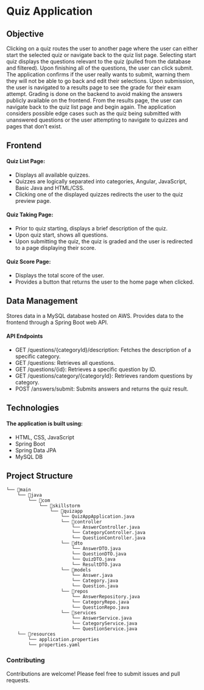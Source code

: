 # Quiz Application
## Objective
Clicking on a quiz routes the user to another page where the user can either start the selected quiz or navigate back to the quiz list page.
Selecting start quiz displays the questions relevant to the quiz (pulled from the database and filtered).
Upon finishing all of the questions, the user can click submit. The application confirms if the user really wants to submit, warning them they will not be able to go back and edit their selections.
Upon submission, the user is navigated to a results page to see the grade for their exam attempt. Grading is done on the backend to avoid making the answers publicly available on the frontend.
From the results page, the user can navigate back to the quiz list page and begin again.
The application considers possible edge cases such as the quiz being submitted with unanswered questions or the user attempting to navigate to quizzes and pages that don’t exist.
## Frontend
#### Quiz List Page:
- Displays all available quizzes.
- Quizzes are logically separated into categories, Angular, JavaScript, Basic Java and HTML/CSS.
- Clicking one of the displayed quizzes redirects the user to the quiz preview page.
#### Quiz Taking Page:
- Prior to quiz starting, displays a brief description of the quiz.
- Upon quiz start, shows all questions.
- Upon submitting the quiz, the quiz is graded and the user is redirected to a page displaying their score.
#### Quiz Score Page:
- Displays the total score of the user.
- Provides a button that returns the user to the home page when clicked.
## Data Management
Stores data in a MySQL database hosted on AWS.
Provides data to the frontend through a Spring Boot web API.
#### API Endpoints
- GET /questions/{categoryId}/description: Fetches the description of a specific category.
- GET /questions: Retrieves all questions.
- GET /questions/{id}: Retrieves a specific question by ID.
- GET /questions/category/{categoryId}: Retrieves random questions by category.
- POST /answers/submit: Submits answers and returns the quiz result.
## Technologies
#### The application is built using:
- HTML, CSS, JavaScript
- Spring Boot
- Spring Data JPA
- MySQL DB
## Project Structure

```
└── 📁main
    └── 📁java
        └── 📁com
            └── 📁skillstorm
                └── 📁quizapp
                    └── QuizAppApplication.java
                    └── 📁controller
                        └── AnswerController.java
                        └── CategoryController.java
                        └── QuestionController.java
                    └── 📁dto
                        └── AnswerDTO.java
                        └── QuestionDTO.java
                        └── QuizDTO.java
                        └── ResultDTO.java
                    └── 📁models
                        └── Answer.java
                        └── Category.java
                        └── Question.java
                    └── 📁repos
                        └── AnswerRepository.java
                        └── CategoryRepo.java
                        └── QuestionRepo.java
                    └── 📁services
                        └── AnswerService.java
                        └── CategoryService.java
                        └── QuestionService.java
    └── 📁resources
        └── application.properties
        └── properties.yaml
```
### Contributing
Contributions are welcome! Please feel free to submit issues and pull requests.
